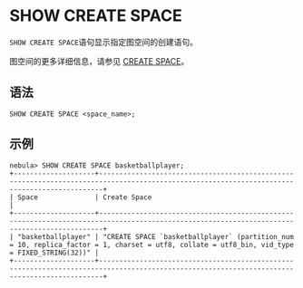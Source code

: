 # SHOW CREATE SPACE

`SHOW CREATE SPACE`语句显示指定图空间的创建语句。

图空间的更多详细信息，请参见 [CREATE SPACE](../../9.space-statements/1.create-space.md)。

## 语法

```ngql
SHOW CREATE SPACE <space_name>;
```

## 示例

```ngql
nebula> SHOW CREATE SPACE basketballplayer;
+--------------------+---------------------------------------------------------------------------------------------------------------------------------------------+
| Space              | Create Space                                                                                                                                |
+--------------------+---------------------------------------------------------------------------------------------------------------------------------------------+
| "basketballplayer" | "CREATE SPACE `basketballplayer` (partition_num = 10, replica_factor = 1, charset = utf8, collate = utf8_bin, vid_type = FIXED_STRING(32))" |
+--------------------+---------------------------------------------------------------------------------------------------------------------------------------------+
```
